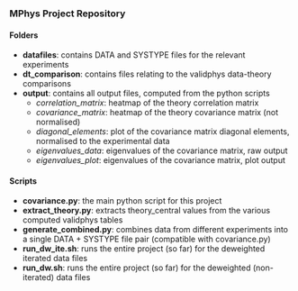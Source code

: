 ### MPhys Project Repository
#### Folders
- **datafiles**: contains DATA and SYSTYPE files for the relevant experiments
- **dt_comparison**: contains files relating to the validphys data-theory comparisons
- **output**: contains all output files, computed from the python scripts
    - *correlation_matrix*: heatmap of the theory correlation matrix
    - *covariance_matrix*: heatmap of the theory covariance matrix (not normalised)
    - *diagonal_elements*: plot of the covariance matrix diagonal elements, normalised to the experimental data
    - *eigenvalues_data*: eigenvalues of the covariance matrix, raw output
    - *eigenvalues_plot*: eigenvalues of the covariance matrix, plot output

#### Scripts
- **covariance.py**: the main python script for this project
- **extract_theory.py**: extracts theory_central values from the various computed validphys tables
- **generate_combined.py**: combines data from different experiments into a single DATA + SYSTYPE file pair (compatible with covariance.py)
- **run_dw_ite.sh**: runs the entire project (so far) for the deweighted iterated data files
- **run_dw.sh**: runs the entire project (so far) for the deweighted (non-iterated) data files
